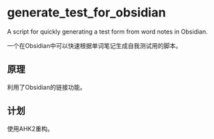 # generate_test_for_obsidian
A script for quickly generating a test form from word notes in Obsidian.

一个在Obsidian中可以快速根据单词笔记生成自我测试用的脚本。

## 原理

利用了Obsidian的链接功能。

## 计划
使用AHK2重构。

